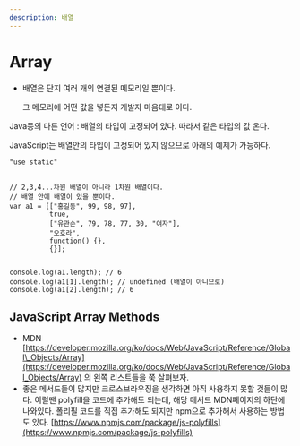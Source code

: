 ```yaml
---
description: 배열
---
```


# Array

* 배열은 단지 여러 개의 연결된 메모리일 뿐이다.

  그 메모리에 어떤 값을 넣든지 개발자 마음대로 이다.

Java등의 다른 언어 : 배열의 타입이 고정되어 있다. 따라서 같은 타입의 값 온다.

JavaScript는 배열안의 타입이 고정되어 있지 않으므로 아래의 예제가 가능하다. 

```text
"use static"


// 2,3,4...차원 배열이 아니라 1차원 배열이다.
// 배열 안에 배열이 있을 뿐이다.
var a1 = [["홍길동", 99, 98, 97],
          true,
          ["유관순", 79, 78, 77, 30, "여자"],
          "오호라",
          function() {},
          {}];


console.log(a1.length); // 6
console.log(a1[1].length); // undefined (배열이 아니므로)
console.log(a1[2].length); // 6
```



## JavaScript Array Methods 

* MDN [https://developer.mozilla.org/ko/docs/Web/JavaScript/Reference/Global\_Objects/Array](https://developer.mozilla.org/ko/docs/Web/JavaScript/Reference/Global_Objects/Array)  의 왼쪽 리스트들을 쭉 살펴보자. 
* 좋은 메서드들이 많지만 크로스브라우징을 생각하면 아직 사용하지 못할 것들이 많다. 이럴땐 polyfill을 코드에 추가해도 되는데, 해당 메서드 MDN페이지의 하단에 나와있다.  폴리필 코드를 직접 추가해도 되지만 npm으로 추가해서 사용하는 방법도 있다. [https://www.npmjs.com/package/js-polyfills](https://www.npmjs.com/package/js-polyfills) 



